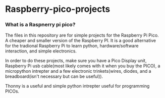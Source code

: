 # Raspberry-pico-projects

### What is a Raspnerry pi pico?
The files in this repository are for simple projects for the Raspberry Pi Pico. A cheaper and smaller version of the Raspberry PI. It is a good alternative for the tradional Raspberry Pi to learn python, hardware/software interaction, and simple electronics. 

In order to do these projects, make sure you have a Pico Display unit, Raspberry Pi usb cable(most likely comes with it when you buy the PICO), a micropython intrepter and a few electronic trinkets(wires, diodes, and a breadboard(isn't necessary but can be useful)). 

Thonny is a useful and simple python intrepter useful for programming PICOs. 
